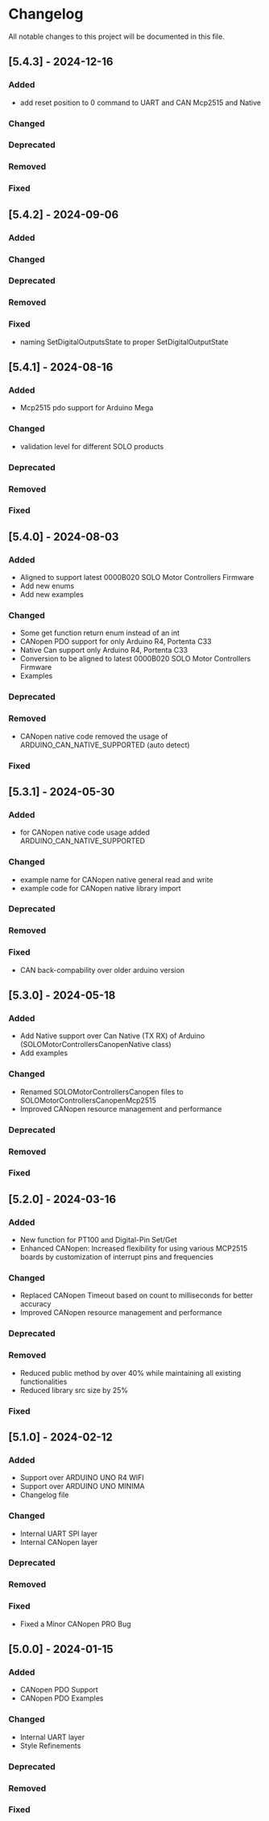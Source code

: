 # Changelog

All notable changes to this project will be documented in this file.

## [5.4.3] - 2024-12-16
### Added
- add reset position to 0 command to UART and CAN Mcp2515 and Native

### Changed

### Deprecated

### Removed

### Fixed


## [5.4.2] - 2024-09-06
### Added


### Changed


### Deprecated

### Removed

### Fixed
- naming SetDigitalOutputsState to proper SetDigitalOutputState

## [5.4.1] - 2024-08-16
### Added
- Mcp2515 pdo support for Arduino Mega

### Changed
- validation level for different SOLO products

### Deprecated

### Removed


### Fixed

## [5.4.0] - 2024-08-03
### Added
- Aligned to support latest 0000B020 SOLO Motor Controllers Firmware 
- Add new enums
- Add new examples

### Changed
- Some get function return enum instead of an int 
- CANopen PDO support for only Arduino R4, Portenta C33
- Native Can support only Arduino R4, Portenta C33 
- Conversion to be aligned to latest 0000B020 SOLO Motor Controllers Firmware 
- Examples

### Deprecated

### Removed
- CANopen native code removed the usage of ARDUINO_CAN_NATIVE_SUPPORTED (auto detect) 

### Fixed

## [5.3.1] - 2024-05-30
### Added
- for CANopen native code usage added ARDUINO_CAN_NATIVE_SUPPORTED 

### Changed
- example name for CANopen native general read and write
- example code for CANopen native library import

### Deprecated

### Removed

### Fixed
- CAN back-compability over older arduino version

## [5.3.0] - 2024-05-18
### Added
- Add Native support over Can Native (TX RX) of Arduino (SOLOMotorControllersCanopenNative class)
- Add examples

### Changed
- Renamed SOLOMotorControllersCanopen files to SOLOMotorControllersCanopenMcp2515
- Improved CANopen resource management and performance

### Deprecated

### Removed

### Fixed

## [5.2.0] - 2024-03-16
### Added
- New function for PT100 and Digital-Pin Set/Get
- Enhanced CANopen: Increased flexibility for using various MCP2515 boards by customization of interrupt pins and frequencies

### Changed
- Replaced CANopen Timeout based on count to milliseconds for better accuracy
- Improved CANopen resource management and performance

### Deprecated

### Removed
- Reduced public method by over 40% while maintaining all existing functionalities
- Reduced library src size by 25% 

### Fixed

## [5.1.0] - 2024-02-12
### Added
- Support over ARDUINO UNO R4 WIFI
- Support over ARDUINO UNO MINIMA
- Changelog file

### Changed
- Internal UART SPI layer
- Internal CANopen layer

### Deprecated

### Removed

### Fixed
- Fixed a Minor CANopen PRO Bug  

## [5.0.0] - 2024-01-15
### Added
- CANopen PDO Support
- CANopen PDO Examples

### Changed
- Internal UART layer
- Style Refinements

### Deprecated

### Removed

### Fixed
